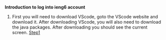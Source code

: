 **Introduction to log into ieng6 account**
1. First you will need to download VScode, goto the VScode website and download it. After downloading VScode, you will also need to download the java packages.
   After downloading you should see the current screen.
[Step1]()
